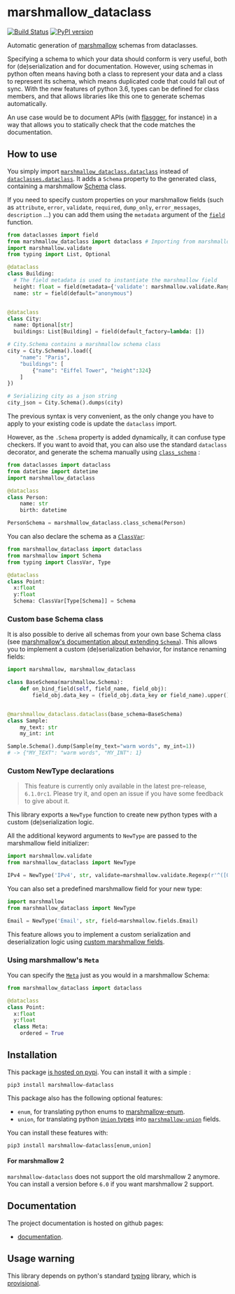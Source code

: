 # marshmallow_dataclass
[![Build Status](https://travis-ci.org/lovasoa/marshmallow_dataclass.svg?branch=master)](https://travis-ci.org/lovasoa/marshmallow_dataclass)
[![PyPI version](https://badge.fury.io/py/marshmallow-dataclass.svg)](https://badge.fury.io/py/marshmallow-dataclass)

Automatic generation of [marshmallow](https://marshmallow.readthedocs.io/) schemas from dataclasses.

Specifying a schema to which your data should conform is very useful, both for (de)serialization and for documentation.
However, using schemas in python often means having both a class to represent your data and a class to represent its schema, which means duplicated code that could fall out of sync. With the new features of python 3.6, types can be defined for class members, and that allows libraries like this one to generate schemas automatically.

An use case would be to document APIs (with [flasgger](https://github.com/rochacbruno/flasgger#flasgger), for instance) in a way that allows you to statically check that the code matches the documentation.

## How to use

You simply import
[`marshmallow_dataclass.dataclass`](https://lovasoa.github.io/marshmallow_dataclass/html/marshmallow_dataclass.html#marshmallow_dataclass.dataclass)
instead of
[`dataclasses.dataclass`](https://docs.python.org/3/library/dataclasses.html#dataclasses.dataclass).
It adds a `Schema` property to the generated class,
containing a marshmallow
[Schema](https://marshmallow.readthedocs.io/en/2.x-line/api_reference.html#marshmallow.Schema)
class.

If you need to specify custom properties on your marshmallow fields
(such as `attribute`, `error`, `validate`, `required`, `dump_only`, `error_messages`, `description` ...)
you can add them using the `metadata` argument of the
[`field`](https://docs.python.org/3/library/dataclasses.html#dataclasses.field)
function.

```python
from dataclasses import field
from marshmallow_dataclass import dataclass # Importing from marshmallow_dataclass instead of dataclasses
import marshmallow.validate
from typing import List, Optional

@dataclass
class Building:
  # The field metadata is used to instantiate the marshmallow field
  height: float = field(metadata={'validate': marshmallow.validate.Range(min=0)})
  name: str = field(default="anonymous")


@dataclass
class City:
  name: Optional[str]
  buildings: List[Building] = field(default_factory=lambda: [])

# City.Schema contains a marshmallow schema class
city = City.Schema().load({
    "name": "Paris",
    "buildings": [
        {"name": "Eiffel Tower", "height":324}
    ]
})

# Serializing city as a json string
city_json = City.Schema().dumps(city)
```

The previous  syntax is very convenient, as the only change
you have to apply to your existing code is update the
`dataclass` import.

However, as the `.Schema` property is added dynamically,
it can confuse type checkers.
If you want to avoid that, you can also use the standard
`dataclass` decorator, and generate the schema manually
using
[`class_schema`](https://lovasoa.github.io/marshmallow_dataclass/html/marshmallow_dataclass.html#marshmallow_dataclass.class_schema)
:

```python
from dataclasses import dataclass
from datetime import datetime
import marshmallow_dataclass

@dataclass
class Person:
    name: str
    birth: datetime

PersonSchema = marshmallow_dataclass.class_schema(Person)
```

You can also declare the schema as a
[`ClassVar`](https://docs.python.org/3/library/typing.html#typing.ClassVar):

```python
from marshmallow_dataclass import dataclass
from marshmallow import Schema
from typing import ClassVar, Type

@dataclass
class Point:
  x:float
  y:float
  Schema: ClassVar[Type[Schema]] = Schema
```

### Custom base Schema class

It is also possible to derive all schemas from your own 
base Schema class
(see [marshmallow's documentation about extending `Schema`](https://marshmallow.readthedocs.io/en/stable/extending.html)).
This allows you to implement a custom (de)serialization
behavior, for instance renaming fields:

```python
import marshmallow, marshmallow_dataclass

class BaseSchema(marshmallow.Schema):
    def on_bind_field(self, field_name, field_obj):
        field_obj.data_key = (field_obj.data_key or field_name).upper()


@marshmallow_dataclass.dataclass(base_schema=BaseSchema)
class Sample:
    my_text: str
    my_int: int

Sample.Schema().dump(Sample(my_text="warm words", my_int=1))
# -> {"MY_TEXT": "warm words", "MY_INT": 1}
```

### Custom NewType declarations

> This feature is currently only available
> in the latest pre-release, `6.1.0rc1`.
> Please try it, and open an issue if you have
> some feedback to give about it.

This library exports a `NewType` function
to create new python types with a custom
(de)serialization logic.

All the additional keyword arguments to
`NewType` are passed to the marshmallow
field initializer:

```python
import marshmallow.validate
from marshmallow_dataclass import NewType

IPv4 = NewType('IPv4', str, validate=marshmallow.validate.Regexp(r'^([0-9]{1,3}\\.){3}[0-9]{1,3}$'))
```

You can also set a predefined marshmallow field
for your new type:

```python
import marshmallow
from marshmallow_dataclass import NewType

Email = NewType('Email', str, field=marshmallow.fields.Email)
```

This feature allows you to implement a custom 
serialization and deserialization logic using
[custom marshmallow fields](https://marshmallow.readthedocs.io/en/stable/custom_fields.html#creating-a-field-class).

### Using marshmallow's `Meta`
You can specify the
[`Meta`](https://marshmallow.readthedocs.io/en/3.0/api_reference.html#marshmallow.Schema.Meta)
just as you would in a marshmallow Schema:

```python
from marshmallow_dataclass import dataclass

@dataclass
class Point:
  x:float
  y:float
  class Meta:
    ordered = True
```

## Installation
This package [is hosted on pypi](https://pypi.org/project/marshmallow-dataclass/).
You can install it with a simple :

```shell
pip3 install marshmallow-dataclass
```

This package also has the following optional features:
 - `enum`, for translating python enums to 
[marshmallow-enum](https://github.com/justanr/marshmallow_enum).
 - `union`, for translating python
 [`Union` types](https://docs.python.org/3/library/typing.html#typing.Union)
 into [`marshmallow-union`](https://pypi.org/project/marshmallow-union/)
 fields.
 
You can install these features with:

```shell 
pip3 install marshmallow-dataclass[enum,union]
```

#### For marshmallow 2
`marshmallow-dataclass` does not support the old
marshmallow 2 anymore.
You can install a version before `6.0`
if you want marshmallow 2 support.

## Documentation

The project documentation is hosted on github pages:
 - [documentation](https://lovasoa.github.io/marshmallow_dataclass/).

## Usage warning

This library depends on python's standard
[typing](https://docs.python.org/3/library/typing.html)
library, which is
[provisional](https://docs.python.org/3/glossary.html#term-provisional-api).
